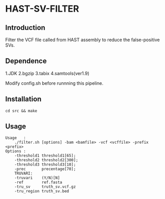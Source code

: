 # HAST-SV-FILTER

## Introduction

Filter the VCF file called from HAST assembly to reduce the false-positive SVs.

## Dependence
 1.JDK 
 2.bgzip 
 3.tabix 
 4.samtools(ver1.9)

Modify config.sh before runnning this pipeline.

## Installation

```
cd src && make 
```

## Usage 
```
Usage	:
	./filter.sh [options] -bam <bamfile> -vcf <vcffile> -prefix <prefix>
Options	:
	-threshold1	threshold1[65];
	-threshold2	threshold2[300];
	-threshold3	threshold3[10];
	-prec		precentage[70];
	TRUVARI:
	-truvari	(Y/N)[N]
	-ref		ref.fasta
	-tru_sv		truth_sv.vcf.gz
	-tru_region	truth_sv.bed
  ```
